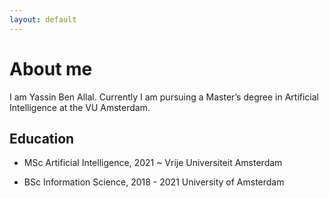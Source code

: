 ```yaml
---
layout: default
---
```


# About me

I am Yassin Ben Allal. Currently I am pursuing a Master’s degree in Artificial Intelligence at the VU Amsterdam.

## Education

- MSc Artificial Intelligence, 2021 ~
  Vrije Universiteit Amsterdam

- BSc Information Science, 2018 - 2021
  University of Amsterdam
